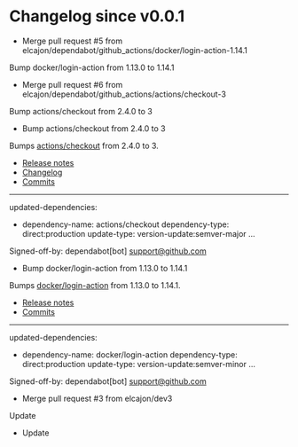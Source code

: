 # Changelog since v0.0.1
- Merge pull request #5 from elcajon/dependabot/github_actions/docker/login-action-1.14.1

Bump docker/login-action from 1.13.0 to 1.14.1 
- Merge pull request #6 from elcajon/dependabot/github_actions/actions/checkout-3

Bump actions/checkout from 2.4.0 to 3 
- Bump actions/checkout from 2.4.0 to 3

Bumps [actions/checkout](https://github.com/actions/checkout) from 2.4.0 to 3.
- [Release notes](https://github.com/actions/checkout/releases)
- [Changelog](https://github.com/actions/checkout/blob/main/CHANGELOG.md)
- [Commits](https://github.com/actions/checkout/compare/v2.4.0...v3)

---
updated-dependencies:
- dependency-name: actions/checkout
  dependency-type: direct:production
  update-type: version-update:semver-major
...

Signed-off-by: dependabot[bot] <support@github.com> 
- Bump docker/login-action from 1.13.0 to 1.14.1

Bumps [docker/login-action](https://github.com/docker/login-action) from 1.13.0 to 1.14.1.
- [Release notes](https://github.com/docker/login-action/releases)
- [Commits](https://github.com/docker/login-action/compare/v1.13.0...v1.14.1)

---
updated-dependencies:
- dependency-name: docker/login-action
  dependency-type: direct:production
  update-type: version-update:semver-minor
...

Signed-off-by: dependabot[bot] <support@github.com> 
- Merge pull request #3 from elcajon/dev3

Update 
- Update 
